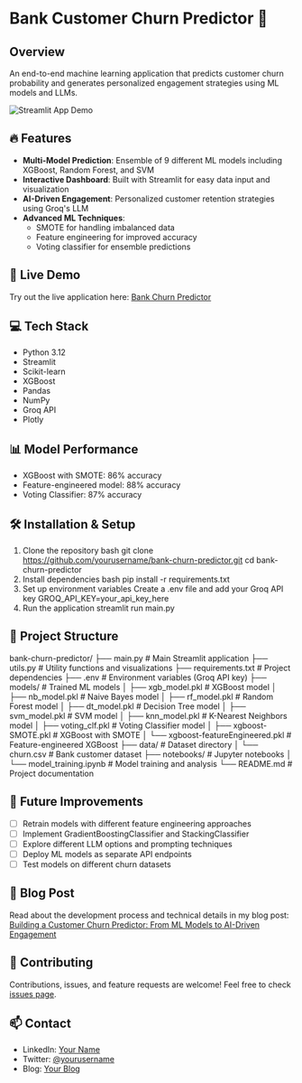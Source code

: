 # Bank Customer Churn Predictor 🏦

## Overview
An end-to-end machine learning application that predicts customer churn probability and generates personalized engagement strategies using ML models and LLMs.

![Streamlit App Demo](path_to_your_demo_gif.gif)

## 🔥 Features
- **Multi-Model Prediction**: Ensemble of 9 different ML models including XGBoost, Random Forest, and SVM
- **Interactive Dashboard**: Built with Streamlit for easy data input and visualization
- **AI-Driven Engagement**: Personalized customer retention strategies using Groq's LLM
- **Advanced ML Techniques**: 
  - SMOTE for handling imbalanced data
  - Feature engineering for improved accuracy
  - Voting classifier for ensemble predictions

## 🚀 Live Demo
Try out the live application here: [Bank Churn Predictor](https://bank-churn-predictor.streamlit.app)

## 💻 Tech Stack
- Python 3.12
- Streamlit
- Scikit-learn
- XGBoost
- Pandas
- NumPy
- Groq API
- Plotly

## 📊 Model Performance
- XGBoost with SMOTE: 86% accuracy
- Feature-engineered model: 88% accuracy
- Voting Classifier: 87% accuracy

## 🛠️ Installation & Setup

1. Clone the repository
  bash
  git clone https://github.com/yourusername/bank-churn-predictor.git
  cd bank-churn-predictor
2. Install dependencies
  bash
  pip install -r requirements.txt
3. Set up environment variables
  Create a .env file and add your Groq API key
  GROQ_API_KEY=your_api_key_here
4. Run the application
  streamlit run main.py

## 📁 Project Structure
bank-churn-predictor/
├── main.py # Main Streamlit application
├── utils.py # Utility functions and visualizations
├── requirements.txt # Project dependencies
├── .env # Environment variables (Groq API key)
├── models/ # Trained ML models
│ ├── xgb_model.pkl # XGBoost model
│ ├── nb_model.pkl # Naive Bayes model
│ ├── rf_model.pkl # Random Forest model
│ ├── dt_model.pkl # Decision Tree model
│ ├── svm_model.pkl # SVM model
│ ├── knn_model.pkl # K-Nearest Neighbors model
│ ├── voting_clf.pkl # Voting Classifier model
│ ├── xgboost-SMOTE.pkl # XGBoost with SMOTE
│ └── xgboost-featureEngineered.pkl # Feature-engineered XGBoost
├── data/ # Dataset directory
│ └── churn.csv # Bank customer dataset
├── notebooks/ # Jupyter notebooks
│ └── model_training.ipynb # Model training and analysis
└── README.md # Project documentation

## 🔮 Future Improvements
- [ ] Retrain models with different feature engineering approaches
- [ ] Implement GradientBoostingClassifier and StackingClassifier
- [ ] Explore different LLM options and prompting techniques
- [ ] Deploy ML models as separate API endpoints
- [ ] Test models on different churn datasets

## 📝 Blog Post
Read about the development process and technical details in my blog post: [Building a Customer Churn Predictor: From ML Models to AI-Driven Engagement](your_blog_post_link)

## 🤝 Contributing
Contributions, issues, and feature requests are welcome! Feel free to check [issues page](link_to_issues).

## 📫 Contact
- LinkedIn: [Your Name](your_linkedin_profile)
- Twitter: [@yourusername](your_twitter_profile)
- Blog: [Your Blog](your_blog_url)

